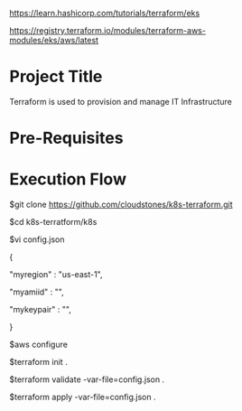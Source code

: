 https://learn.hashicorp.com/tutorials/terraform/eks

https://registry.terraform.io/modules/terraform-aws-modules/eks/aws/latest

Project Title
=====================
Terraform is used to provision and manage IT Infrastructure

Pre-Requisites
============================



Execution Flow
=====================

$git clone https://github.com/cloudstones/k8s-terraform.git

$cd k8s-terratform/k8s

$vi config.json

{

"myregion" : "us-east-1",

"myamiid" : "",

"mykeypair" : "",

}

$aws configure

$terraform init .

$terraform validate -var-file=config.json .

$terraform apply -var-file=config.json .
